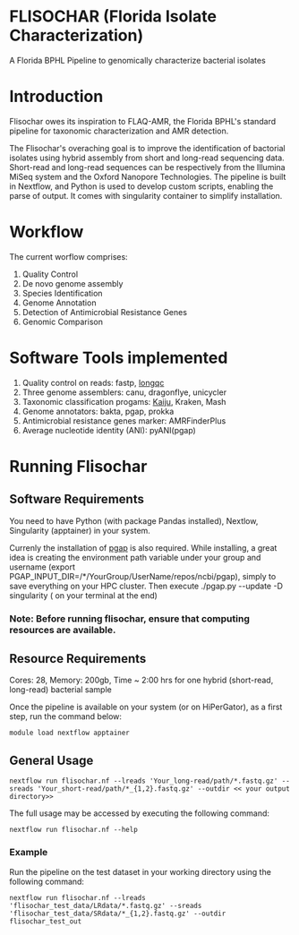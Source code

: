 # FLISOCHAR (Florida Isolate Characterization) 
A Florida BPHL Pipeline to genomically characterize bacterial isolates

# Introduction

Flisochar owes its inspiration to FLAQ-AMR, the Florida BPHL's standard pipeline for taxonomic characterization and AMR detection.

The Flisochar's overaching goal is to improve the identification of bactorial isolates using hybrid assembly from short and long-read sequencing data. Short-read and long-read sequences can be respectively from the Illumina MiSeq system and the Oxford Nanopore Technologies. 
The pipeline is built in Nextflow, and Python is used to develop custom scripts, enabling the parse of output. It comes with singularity container to simplify installation.

# Workflow

The current worflow comprises:
1) Quality Control
2) De novo genome assembly
3) Species Identification
4) Genome Annotation
5) Detection of Antimicrobial Resistance Genes
6) Genomic Comparison

# Software Tools implemented
1. Quality control on reads: fastp, [longqc](https://github.com/yfukasawa/LongQC)
2. Three genome assemblers: canu, dragonflye, unicycler
3. Taxonomic classification progams: [Kaiju](https://github.com/bioinformatics-centre/kaiju), Kraken, Mash
4. Genome annotators: bakta, pgap, prokka 
5. Antimicrobial resistance genes marker: AMRFinderPlus
6. Average nucleotide identity (ANI): pyANI(pgap)

# Running Flisochar
## Software Requirements 
You need to have Python (with package Pandas installed), Nextlow, Singularity (apptainer) in your system.

Currenly the installation of [pgap](https://github.com/ncbi/pgap/wiki/Quick-Start) is also required. While installing, a great idea is creating the environment path variable under your group and username (export PGAP_INPUT_DIR=/*/YourGroup/UserName/repos/ncbi/pgap), simply to save everything on your HPC cluster. Then execute ./pgap.py --update -D singularity ( on your terminal at the end)

### Note: Before running flisochar, ensure that computing resources are available.

## Resource Requirements

Cores: 28, Memory: 200gb, Time ~ 2:00 hrs for one hybrid (short-read, long-read) bacterial sample 
 
Once the pipeline is available on your system (or on HiPerGator), as a first step, run the command below:

```
module load nextflow apptainer
```

## General Usage

```
nextflow run flisochar.nf --lreads 'Your_long-read/path/*.fastq.gz' --sreads 'Your_short-read/path/*_{1,2}.fastq.gz' --outdir << your output directory>>

```
The full usage may be accessed by executing the following command:

```
nextflow run flisochar.nf --help
```

### Example
Run the pipeline on the test dataset in your working directory using the following command:

```
nextflow run flisochar.nf --lreads 'flisochar_test_data/LRdata/*.fastq.gz' --sreads 'flisochar_test_data/SRdata/*_{1,2}.fastq.gz' --outdir flisochar_test_out 
```
